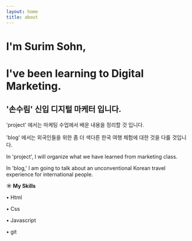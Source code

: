 ```yaml
---
layout: home
title: about
---
```


# I'm Surim Sohn,
# I've been learning to Digital Marketing.

## '손수림' 신입 디지털 마케터 입니다.


'project' 에서는 마케팅 수업에서 배운 내용을 정리할 것 입니다.

'blog' 에서는 외국인들을 위한 좀 더 색다른 한국 여행 체험에 대한 것을 다룰 것입니다.

In 'project', I will organize what we have learned from marketing class.

In 'blog,' I am going to talk about an unconventional  Korean travel experience for international people.

**☀️ My Skills**

• Html

• Css

• Javascript

• git
